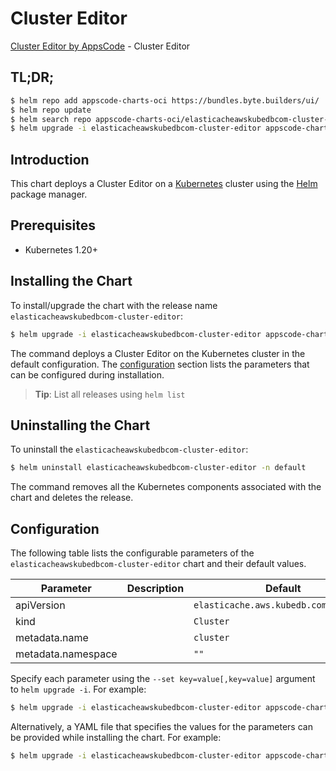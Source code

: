 # Cluster Editor

[Cluster Editor by AppsCode](https://appscode.com) - Cluster Editor

## TL;DR;

```bash
$ helm repo add appscode-charts-oci https://bundles.byte.builders/ui/
$ helm repo update
$ helm search repo appscode-charts-oci/elasticacheawskubedbcom-cluster-editor --version=v0.10.0
$ helm upgrade -i elasticacheawskubedbcom-cluster-editor appscode-charts-oci/elasticacheawskubedbcom-cluster-editor -n default --create-namespace --version=v0.10.0
```

## Introduction

This chart deploys a Cluster Editor on a [Kubernetes](http://kubernetes.io) cluster using the [Helm](https://helm.sh) package manager.

## Prerequisites

- Kubernetes 1.20+

## Installing the Chart

To install/upgrade the chart with the release name `elasticacheawskubedbcom-cluster-editor`:

```bash
$ helm upgrade -i elasticacheawskubedbcom-cluster-editor appscode-charts-oci/elasticacheawskubedbcom-cluster-editor -n default --create-namespace --version=v0.10.0
```

The command deploys a Cluster Editor on the Kubernetes cluster in the default configuration. The [configuration](#configuration) section lists the parameters that can be configured during installation.

> **Tip**: List all releases using `helm list`

## Uninstalling the Chart

To uninstall the `elasticacheawskubedbcom-cluster-editor`:

```bash
$ helm uninstall elasticacheawskubedbcom-cluster-editor -n default
```

The command removes all the Kubernetes components associated with the chart and deletes the release.

## Configuration

The following table lists the configurable parameters of the `elasticacheawskubedbcom-cluster-editor` chart and their default values.

|     Parameter      | Description |                     Default                      |
|--------------------|-------------|--------------------------------------------------|
| apiVersion         |             | <code>elasticache.aws.kubedb.com/v1alpha1</code> |
| kind               |             | <code>Cluster</code>                             |
| metadata.name      |             | <code>cluster</code>                             |
| metadata.namespace |             | <code>""</code>                                  |


Specify each parameter using the `--set key=value[,key=value]` argument to `helm upgrade -i`. For example:

```bash
$ helm upgrade -i elasticacheawskubedbcom-cluster-editor appscode-charts-oci/elasticacheawskubedbcom-cluster-editor -n default --create-namespace --version=v0.10.0 --set apiVersion=elasticache.aws.kubedb.com/v1alpha1
```

Alternatively, a YAML file that specifies the values for the parameters can be provided while
installing the chart. For example:

```bash
$ helm upgrade -i elasticacheawskubedbcom-cluster-editor appscode-charts-oci/elasticacheawskubedbcom-cluster-editor -n default --create-namespace --version=v0.10.0 --values values.yaml
```
